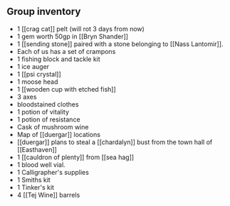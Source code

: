 ## Group inventory

- 1 [[crag cat]] pelt (will rot 3 days from now)
- 1 gem worth 50gp in [[Bryn Shander]]
- 1 [[sending stone]] paired with a stone belonging to [[Nass Lantomir]].
- Each of us has a set of crampons
- 1 fishing block and tackle kit
- 1 ice auger
- 1 [[psi crystal]]
- 1 moose head
- 1 [[wooden cup with etched fish]]
- 3 axes
- bloodstained clothes
- 1 potion of vitality
- 1 potion of resistance
- Cask of mushroom wine
- Map of [[duergar]] locations
- [[duergar]] plans to steal a [[chardalyn]] bust from the town hall of [[Easthaven]]
- 1 [[cauldron of plenty]] from [[sea hag]]
- 1 blood well vial.
- 1 Calligrapher's supplies
- 1 Smiths kit
- 1 Tinker's kit
- 4 [[Tej Wine]] barrels
